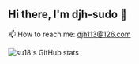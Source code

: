##  Hi there, I'm djh-sudo 👋
📫 How to reach me: djh113@126.com
<!--
**djh-sudo/djh-sudo** is a ✨ _special_ ✨ repository because its `README.md` (this file) appears on your GitHub profile.

Here are some ideas to get you started:

- 🔭 I’m currently working on ...
- 🌱 I’m currently learning ...
- 👯 I’m looking to collaborate on ...
- 🤔 I’m looking for help with ...
- 💬 Ask me about ...
- 📫 How to reach me: ...
- 😄 Pronouns: ...
- ⚡ Fun fact: ...
-->
![su18's GitHub stats](https://github-readme-stats.vercel.app/api?username=djh-sudo&show_icons=true)
